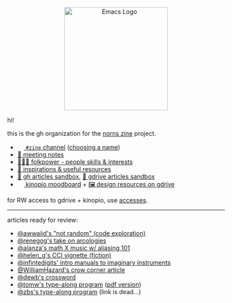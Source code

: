

<div align=center><img alt="Emacs Logo" width="240" height="240" src="https://avatars.githubusercontent.com/u/104758500?s=400&u=99bf5fbaf9058eba19209c1c0f3c859fde30a660&v=4"></div>

hi!

this is the gh organization for the [norns zine](https://llllllll.co/t/introducing-norns-zine/55533) project.

- [<img src="https://discord.com/assets/f9bb9c4af2b9c32a2c5ee0014661546d.png" width="15" height="15">
`#zine` channel](https://discord.gg/RfpEKzjA9J) ([choosing a name](https://discord.com/channels/765746584582750248/971400057561690154))
- [📝 meeting notes](https://github.com/nnzine/meeting-notes)
- [🧑‍🤝‍🧑 folkpower - people skills & interests](https://docs.google.com/spreadsheets/d/1wA6_WsowgkyiLR1f6TThoGs416NLUsQ-qwxcYti3vaw/edit#gid=0)
- [🎑 inspirations & useful resources](https://github.com/nnzine/inspos/blob/main/README.md)
- [🚧 gh articles sandbox](https://github.com/nnzine/inspos/tree/main/content-exploration), [🚧 gdrive articles sandbox](https://drive.google.com/drive/u/0/folders/1iTIUPZy-laZieOmSkDmux-Mnja1RTS_A)
- [<img src="https://kinopio-email.s3.us-east-1.amazonaws.com/logo-base.png" width="15" height="15"> kinopio moodboard](https://kinopio.club/zine-visuals-inspo-D9fKE7O6Cb8Bdl0_qGEnw) + [🖼️ design resources on gdrive](https://drive.google.com/drive/u/0/folders/1hHi5lUyHpYvbnn57_x-wcypPuKNrcYUL)

for RW access to gdrive + kinopio, use [accesses](https://github.com/nnzine/accesses).


---

articles ready for review:

- [@awwaiid's "not random" (code exploration)](https://github.com/nnzine/inspos/blob/main/content-exploration/not-random.md)
- [@renegog's take on arcologies](https://docs.google.com/document/d/1MxdzW-M5qn2uozl6FenlIYrCXzjYaNmtSMMuPwTwjvk/edit)
- [@alanza's math X music w/ aliasing 101](https://gist.github.com/ryleelyman/acd2b4e67b5028d2ef7ceb20c7e46d14)
- [@helen_g's CCI vignette (fiction)](https://github.com/nnzine/inspos/blob/main/content-exploration/fiction-cci-vignette.txt)
- [@infintedigits' intro manuals to imaginary instruments](https://github.com/nnzine/inspos/blob/main/content-exploration/introductions.md)
- [@WilliamHazard's crow corner article](https://docs.google.com/document/d/1zQz8oGnubnVoxBAdQKmL5srKAVAOp20nBo13R0-scuc/edit)
- [@dewb's crossword](https://drive.google.com/drive/u/0/folders/1iTIUPZy-laZieOmSkDmux-Mnja1RTS_A)
- [@tomw's type-along program](https://github.com/nnzine/inspos/blob/main/content-exploration/seigaiha-type-along.md) ([pdf version](https://github.com/nnzine/inspos/blob/main/content-exploration/seigaiha-type-along.pdf))
- [@zbs's type-along program](https://zbs.fm/code/mtx.lua) (link is dead...)
